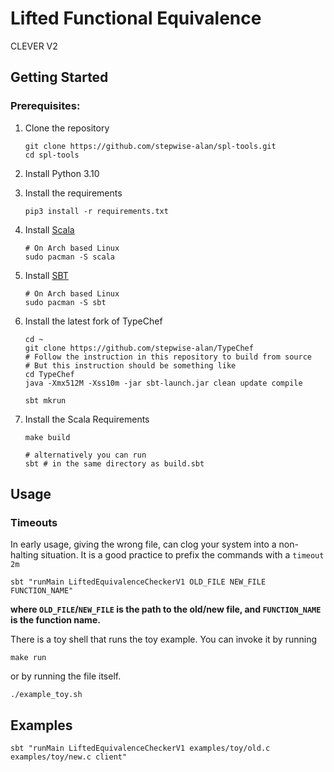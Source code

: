 # Lifted Functional Equivalence
CLEVER V2

## Getting Started
### Prerequisites:
1. Clone the repository
   ```
   git clone https://github.com/stepwise-alan/spl-tools.git
   cd spl-tools
   ```

2. Install Python 3.10

3. Install the requirements
   ```
   pip3 install -r requirements.txt
   ```

4. Install [Scala](https://www.scala-lang.org/download/)
   ```
   # On Arch based Linux
   sudo pacman -S scala
   ```

5. Install [SBT](https://www.scala-sbt.org/download.html)
   ```
   # On Arch based Linux
   sudo pacman -S sbt
   ```

6. Install the latest fork of TypeChef
   ```
   cd ~
   git clone https://github.com/stepwise-alan/TypeChef
   # Follow the instruction in this repository to build from source
   # But this instruction should be something like
   cd TypeChef
   java -Xmx512M -Xss10m -jar sbt-launch.jar clean update compile

   sbt mkrun
   ```

7. Install the Scala Requirements
   ```
   make build

   # alternatively you can run
   sbt # in the same directory as build.sbt
   ```

## Usage

### Timeouts
In early usage, giving the wrong file, can clog your system into a non-halting situation. 
It is a good practice to prefix the commands with a ``timeout 2m``

```shell
sbt "runMain LiftedEquivalenceCheckerV1 OLD_FILE NEW_FILE FUNCTION_NAME"
```
**where `OLD_FILE`/`NEW_FILE` is the path to the old/new file, and `FUNCTION_NAME` is the function name.**

There is a toy shell that runs the toy example. 
You can invoke it by running
```
make run
```

or by running the file itself.
```
./example_toy.sh
```

## Examples
```shell
sbt "runMain LiftedEquivalenceCheckerV1 examples/toy/old.c examples/toy/new.c client"
```
